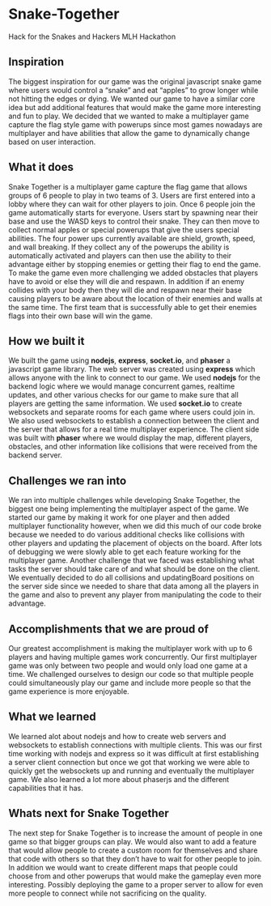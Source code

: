 # Snake-Together
Hack for the Snakes and Hackers MLH Hackathon

## Inspiration

The biggest inspiration for our game was the original javascript snake game where users would control a “snake” and eat “apples” to grow longer while not hitting the edges or dying. We wanted our game to have a similar core idea but add additional features that would make the game more interesting and fun to play. We decided that we wanted to make a multiplayer game capture the flag style game with powerups since most games nowadays are multiplayer and have abilities that allow the game to dynamically change based on user interaction.

## What it does

Snake Together is a multiplayer game capture the flag game that allows groups of 6 people to play in two teams of 3. Users are first entered into a lobby where they can wait for other players to join. Once 6 people join the game automatically starts for everyone. Users start by spawning near their base and use the WASD keys to control their snake. They can then move to collect normal apples or special powerups that give the users special abilities. The four power ups currently available are shield, growth, speed, and wall breaking. If they collect any of the powerups the ability is automatically activated and players can then use the ability to their advantage either by stopping enemies or getting their flag to end the game. To make the game even more challenging we added obstacles that players have to avoid or else they will die and respawn. In addition if an enemy collides with your body then they will die and respawn near their base causing players to be aware about the location of their enemies and walls at the same time. The first team that is successfully able to get their enemies flags into their own base will win the game. 

## How we built it

We built the game using **nodejs**, **express**, **socket.io**, and **phaser** a javascript game library. The web server was created using **express** which allows anyone with the link to connect to our game. We used **nodejs** for the backend logic where we would manage concurrent games, realtime updates, and other various checks for our game to make sure that all players are getting the same information. We used **socket.io** to create websockets and separate rooms for each game where users could join in. We also used websockets to establish a connection between the client and the server that allows for a real time multiplayer experience. The client side was built with **phaser** where we would display the map, different players, obstacles, and other information like collisions that were received from the backend server.  

## Challenges we ran into

We ran into multiple challenges while developing Snake Together, the biggest one being implementing the multiplayer aspect of the game. We started our game by making it work for one player and then added multiplayer functionality however, when we did this much of our code broke because we needed to do various additional checks like collisions with other players and updating the placement of objects on the board. After lots of debugging we were slowly able to get each feature working for the multiplayer game. Another challenge that we faced was establishing what tasks the server should take care of and what should be done on the client. We eventually decided to do all collisions and updatingBoard positions on the server side since we needed to share that data among all the players in the game and also to prevent any player from manipulating the code to their advantage. 

## Accomplishments that we are proud of

Our greatest accomplishment is making the multiplayer work with up to 6 players and having multiple games work concurrently. Our first multiplayer game was only between two people and would only load one game at a time. We challenged ourselves to design our code so that multiple people could simultaneously play our game and include more people so that the game experience is more enjoyable. 

## What we learned

We learned alot about nodejs and how to create web servers and websockets to establish connections with multiple clients. This was our first time working with nodejs and express so it was difficult at first establishing a server client connection but once we got that working we were able to quickly get the websockets up and running and eventually the multiplayer game. We also learned a lot more about phaserjs and the different capabilities that it has.

## Whats next for Snake Together

The next step for Snake Together is to increase the amount of people in one game so that bigger groups can play. We would also want to add a feature that would allow people to create a custom room for themselves and share that code with others so that they don’t have to wait for other people to join. In addition we would want to create different maps that people could choose from and other powerups that would make the gameplay even more interesting. Possibly deploying the game to a proper server to allow for even more people to connect while not sacrificing on the quality.
